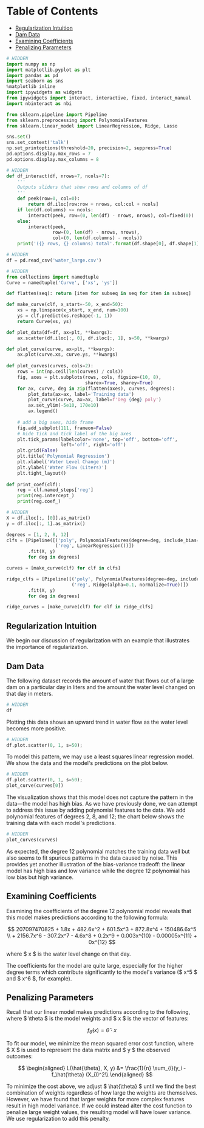 
<h1>Table of Contents<span class="tocSkip"></span></h1>
<div class="toc"><ul class="toc-item"><li><span><a href="#Regularization-Intuition" data-toc-modified-id="Regularization-Intuition-1">Regularization Intuition</a></span></li><li><span><a href="#Dam-Data" data-toc-modified-id="Dam-Data-2">Dam Data</a></span></li><li><span><a href="#Examining-Coefficients" data-toc-modified-id="Examining-Coefficients-3">Examining Coefficients</a></span></li><li><span><a href="#Penalizing-Parameters" data-toc-modified-id="Penalizing-Parameters-4">Penalizing Parameters</a></span></li></ul></div>


```python
# HIDDEN
import numpy as np
import matplotlib.pyplot as plt
import pandas as pd
import seaborn as sns
%matplotlib inline
import ipywidgets as widgets
from ipywidgets import interact, interactive, fixed, interact_manual
import nbinteract as nbi

from sklearn.pipeline import Pipeline
from sklearn.preprocessing import PolynomialFeatures
from sklearn.linear_model import LinearRegression, Ridge, Lasso

sns.set()
sns.set_context('talk')
np.set_printoptions(threshold=20, precision=2, suppress=True)
pd.options.display.max_rows = 7
pd.options.display.max_columns = 8
```


```python
# HIDDEN
def df_interact(df, nrows=7, ncols=7):
    '''
    Outputs sliders that show rows and columns of df
    '''
    def peek(row=0, col=0):
        return df.iloc[row:row + nrows, col:col + ncols]
    if len(df.columns) <= ncols:
        interact(peek, row=(0, len(df) - nrows, nrows), col=fixed(0))
    else:
        interact(peek,
                 row=(0, len(df) - nrows, nrows),
                 col=(0, len(df.columns) - ncols))
    print('({} rows, {} columns) total'.format(df.shape[0], df.shape[1]))
```


```python
# HIDDEN
df = pd.read_csv('water_large.csv')
```


```python
# HIDDEN
from collections import namedtuple
Curve = namedtuple('Curve', ['xs', 'ys'])

def flatten(seq): return [item for subseq in seq for item in subseq]

def make_curve(clf, x_start=-50, x_end=50):
    xs = np.linspace(x_start, x_end, num=100)
    ys = clf.predict(xs.reshape(-1, 1))
    return Curve(xs, ys)

def plot_data(df=df, ax=plt, **kwargs):
    ax.scatter(df.iloc[:, 0], df.iloc[:, 1], s=50, **kwargs)

def plot_curve(curve, ax=plt, **kwargs):
    ax.plot(curve.xs, curve.ys, **kwargs)
    
def plot_curves(curves, cols=2):
    rows = int(np.ceil(len(curves) / cols))
    fig, axes = plt.subplots(rows, cols, figsize=(10, 8),
                             sharex=True, sharey=True)
    for ax, curve, deg in zip(flatten(axes), curves, degrees):
        plot_data(ax=ax, label='Training data')
        plot_curve(curve, ax=ax, label=f'Deg {deg} poly')
        ax.set_ylim(-5e10, 170e10)
        ax.legend()
        
    # add a big axes, hide frame
    fig.add_subplot(111, frameon=False)
    # hide tick and tick label of the big axes
    plt.tick_params(labelcolor='none', top='off', bottom='off',
                    left='off', right='off')
    plt.grid(False)
    plt.title('Polynomial Regression')
    plt.xlabel('Water Level Change (m)')
    plt.ylabel('Water Flow (Liters)')
    plt.tight_layout()
    
def print_coef(clf):
    reg = clf.named_steps['reg']
    print(reg.intercept_)
    print(reg.coef_)
```


```python
# HIDDEN
X = df.iloc[:, [0]].as_matrix()
y = df.iloc[:, 1].as_matrix()

degrees = [1, 2, 8, 12]
clfs = [Pipeline([('poly', PolynomialFeatures(degree=deg, include_bias=False)),
                  ('reg', LinearRegression())])
        .fit(X, y)
        for deg in degrees]

curves = [make_curve(clf) for clf in clfs]

ridge_clfs = [Pipeline([('poly', PolynomialFeatures(degree=deg, include_bias=False)),
                        ('reg', Ridge(alpha=0.1, normalize=True))])
        .fit(X, y)
        for deg in degrees]

ridge_curves = [make_curve(clf) for clf in ridge_clfs]
```

## Regularization Intuition

We begin our discussion of regularization with an example that illustrates the importance of regularization.

## Dam Data

The following dataset records the amount of water that flows out of a large dam on a particular day in liters and the amount the water level changed on that day in meters.


```python
# HIDDEN
df
```

Plotting this data shows an upward trend in water flow as the water level becomes more positive.


```python
# HIDDEN
df.plot.scatter(0, 1, s=50);
```

To model this pattern, we may use a least squares linear regression model. We show the data and the model's predictions on the plot below.


```python
# HIDDEN
df.plot.scatter(0, 1, s=50);
plot_curve(curves[0])
```

The visualization shows that this model does not capture the pattern in the data—the model has high bias. As we have previously done, we can attempt to address this issue by adding polynomial features to the data. We add polynomial features of degrees 2, 8, and 12; the chart below shows the training data with each model's predictions.


```python
# HIDDEN
plot_curves(curves)
```

As expected, the degree 12 polynomial matches the training data well but also seems to fit spurious patterns in the data caused by noise. This provides yet another illustration of the bias-variance tradeoff: the linear model has high bias and low variance while the degree 12 polynomial has low bias but high variance.

## Examining Coefficients

Examining the coefficients of the degree 12 polynomial model reveals that this model makes predictions according to the following formula:

$$
207097470825 + 1.8x + 482.6x^2 + 601.5x^3 + 872.8x^4 + 150486.6x^5 \\
    + 2156.7x^6 - 307.2x^7 - 4.6x^8 + 0.2x^9 + 0.003x^{10} - 0.00005x^{11} + 0x^{12}
$$

where $ x $ is the water level change on that day.

The coefficients for the model are quite large, especially for the higher degree terms which contribute significantly to the model's variance ($ x^5 $ and $ x^6 $, for example).

## Penalizing Parameters

Recall that our linear model makes predictions according to the following, where $ \theta $ is the model weights and $ x $ is the vector of features:

$$
f_\hat{\theta}(x) = \hat{\theta} \cdot x
$$

To fit our model, we minimize the mean squared error cost function, where $ X $ is used to represent the data matrix and $ y $ the observed outcomes:

$$
\begin{aligned}
L(\hat{\theta}, X, y)
&= \frac{1}{n} \sum_{i}(y_i - f_\hat{\theta} (X_i))^2\\
\end{aligned}
$$

To minimize the cost above, we adjust $ \hat{\theta} $ until we find the best combination of weights regardless of how large the weights are themselves. However, we have found that larger weights for more complex features result in high model variance. If we could instead alter the cost function to penalize large weight values, the resulting model will have lower variance. We use regularization to add this penalty.
